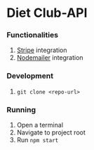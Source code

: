 # Diet Club-API

### Functionalities

 1. [Stripe](https://stripe.com/) integration
 2. [Nodemailer](https://nodemailer.com/about/) integration
 
 ### Development
1. `git clone <repo-url>`

### Running
1. Open a terminal
2. Navigate to project root
3. Run `npm start`
